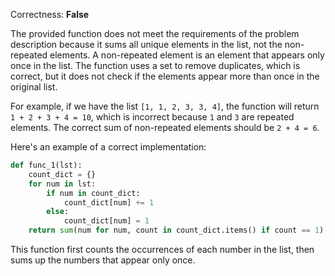 Correctness: **False**

The provided function does not meet the requirements of the problem description because it sums all unique elements in the list, not the non-repeated elements. A non-repeated element is an element that appears only once in the list. The function uses a set to remove duplicates, which is correct, but it does not check if the elements appear more than once in the original list.

For example, if we have the list `[1, 1, 2, 3, 3, 4]`, the function will return `1 + 2 + 3 + 4 = 10`, which is incorrect because `1` and `3` are repeated elements. The correct sum of non-repeated elements should be `2 + 4 = 6`.

Here's an example of a correct implementation:

```python
def func_1(lst):
    count_dict = {}
    for num in lst:
        if num in count_dict:
            count_dict[num] += 1
        else:
            count_dict[num] = 1
    return sum(num for num, count in count_dict.items() if count == 1)
```

This function first counts the occurrences of each number in the list, then sums up the numbers that appear only once.